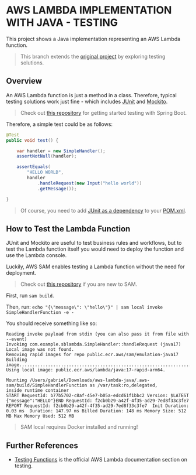 # AWS LAMBDA IMPLEMENTATION WITH JAVA - TESTING
This project shows a Java implementation representing an AWS Lambda function. 

> This branch extends the [original project](https://github.com/gabrielcostasilva/aws-lambda-java.git) by exploring testing solutions.

## Overview
An AWS Lambda function is just a method in a class. Therefore, typical testing solutions work just fine - which includes [JUnit](https://junit.org) and [Mockito](https://site.mockito.org).

> Check out [this repository](https://github.com/gabrielcostasilva/sb-testing.git) for getting started testing with Spring Boot.

Therefore, a simple test could be as follows:

```java
@Test
public void test() {

    var handler = new SimpleHandler();
    assertNotNull(handler);

    assertEquals(
        "HELLO WORLD", 
        handler
            .handleRequest(new Input("hello world"))
            .getMessage());

}
```
> Of course, you need to add [JUnit as a dependency](https://mvnrepository.com/artifact/org.junit.jupiter/junit-jupiter-api/5.9.3) to your [POM.xml](./pom.xml).

## How to Test the Lambda Function
JUnit and Mockito are useful to test business rules and workflows, but to test the Lambda function itself you would need to deploy the function and use the Lambda console.

Luckily, AWS SAM enables testing a Lambda function without the need for deployment.

> Check out [this repository](https://github.com/gabrielcostasilva/aws-lambda-java/tree/sam) if you are new to SAM.

First, run `sam build`. 

Then, run: `echo "{\"message\": \"hello\"}" | sam local invoke SimpleHandlerFunction -e -`

You should receive something like so:

```
Reading invoke payload from stdin (you can also pass it from file with --event)                                   
Invoking com.example.sblambda.SimpleHandler::handleRequest (java17)                                               
Local image was not found.                                                                                        
Removing rapid images for repo public.ecr.aws/sam/emulation-java17                                                
Building image...................................................................................................................................................................
Using local image: public.ecr.aws/lambda/java:17-rapid-arm64.                                                     
                                                                                                                  
Mounting /Users/gabriel/Downloads/aws-lambda-java/.aws-sam/build/SimpleHandlerFunction as /var/task:ro,delegated, 
inside runtime container                                                                                          
START RequestId: b77b5702-c8af-45e7-b05a-edcd61f1bbc2 Version: $LATEST
{"message":"HELLO"}END RequestId: f2cb0b29-a42f-4f35-ad29-7ed8f33c3fe7
REPORT RequestId: f2cb0b29-a42f-4f35-ad29-7ed8f33c3fe7	Init Duration: 0.03 ms	Duration: 147.97 ms	Billed Duration: 148 ms	Memory Size: 512 MB	Max Memory Used: 512 MB	
```

> SAM local requires Docker installed and running!

## Further References
- [Testing Functions](https://docs.aws.amazon.com/lambda/latest/dg/testing-guide.html) is the official AWS Lambda documentation section on testing.
